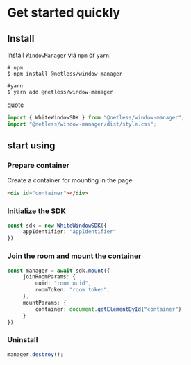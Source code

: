 # Get started quickly

## Install
Install `WindowManager` via `npm` or `yarn`.
```shell
# npm
$ npm install @netless/window-manager

#yarn
$ yarn add @netless/window-manager
```

quote
```typescript
import { WhiteWindowSDK } from "@netless/window-manager";
import "@netless/window-manager/dist/style.css";
```

## start using

### Prepare container
Create a container for mounting in the page
```html
<div id="container"></div>
```

### Initialize the SDK
```typescript
const sdk = new WhiteWindowSDK({
     appIdentifier: "appIdentifier"
})
```

### Join the room and mount the container
```typescript
const manager = await sdk.mount({
     joinRoomParams: {
         uuid: "room uuid",
         roomToken: "room token",
     },
     mountParams: {
         container: document.getElementById("container")
     }
})
```

### Uninstall
```typescript
manager.destroy();
```